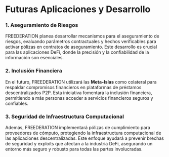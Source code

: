 # Futuras Aplicaciones y Desarrollo

### 1. Aseguramiento de Riesgos

FREEDERATION planea desarrollar mecanismos para el aseguramiento de riesgos, evaluando parámetros contractuales y hechos verificables para activar pólizas en contratos de aseguramiento. Este desarrollo es crucial para las aplicaciones DeFi, donde la precisión y la confiabilidad de la información son esenciales.

### 2. Inclusión Financiera

En el futuro, FREEDERATION utilizará las **Meta-Islas** como colateral para respaldar compromisos financieros en plataformas de préstamos descentralizados P2P. Esta iniciativa fomentará la inclusión financiera, permitiendo a más personas acceder a servicios financieros seguros y confiables.

### 3. Seguridad de Infraestructura Computacional

Además, FREEDERATION implementará pólizas de cumplimiento para proveedores de cómputo, protegiendo la infraestructura computacional de las aplicaciones descentralizadas. Este enfoque ayudará a prevenir brechas de seguridad y exploits que afectan a la industria DeFi, asegurando un entorno más seguro y robusto para todas las partes involucradas.